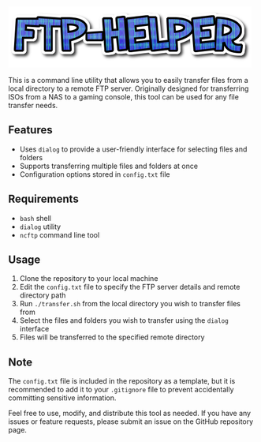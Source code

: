 ![Alt text](./logo.png "FTP-HELPER")

This is a command line utility that allows you to easily transfer files from a local directory to a remote FTP server. Originally designed for transferring ISOs from a NAS to a gaming console, this tool can be used for any file transfer needs.

## Features

- Uses `dialog` to provide a user-friendly interface for selecting files and folders
- Supports transferring multiple files and folders at once
- Configuration options stored in `config.txt` file

## Requirements

- `bash` shell
- `dialog` utility
- `ncftp` command line tool

## Usage

1. Clone the repository to your local machine
2. Edit the `config.txt` file to specify the FTP server details and remote directory path
3. Run `./transfer.sh` from the local directory you wish to transfer files from
4. Select the files and folders you wish to transfer using the `dialog` interface
5. Files will be transferred to the specified remote directory

## Note

The `config.txt` file is included in the repository as a template, but it is recommended to add it to your `.gitignore` file to prevent accidentally committing sensitive information.

Feel free to use, modify, and distribute this tool as needed. If you have any issues or feature requests, please submit an issue on the GitHub repository page.
